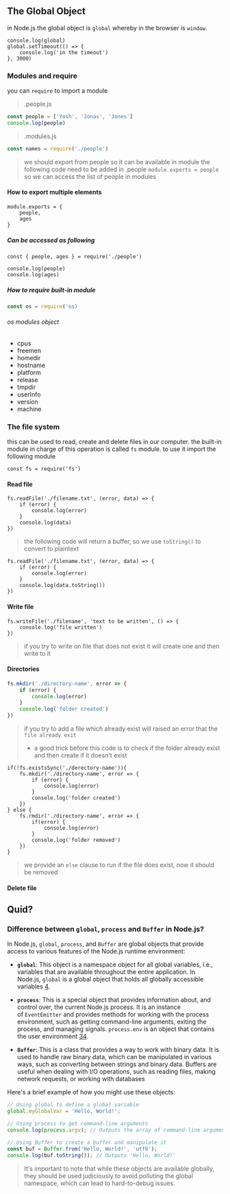 ## The Global Object
in Node.js the global object is `global` whereby in the browser is `window`.

```node
console.log(global)
global.setTimeout(() => {
	console.log('in the timeout')
}, 3000)
```

### Modules and require

you can `require` to import a module

> .people.js
```js
const people = ['Yosh', 'Jonas', 'Jones']
console.log(people)


```

> .modules.js
```js
const names = require('./people')
```

> we should export from people so it can be available in module
> the following code need to be added in .people
> `module.exports = people` so we can access the list of people in modules

#### How to export multiple elements

```node
module.exports = {
	people,
	ages
}
```

##### Can be accessed as following
```node
const { people, ages } = require('./people')

console.log(people)
console.log(ages)
```

##### How to require built-in module

```js
const os = require('os)
```

###### os modules object

- cpus
- freemen
- homedir
- hostname
- platform
- release
- tmpdir
- userInfo
- version
- machine

### The file system

this can be used to read, create and delete files in our computer. the built-in module in charge of this operation is called `fs` module.
to use it import the following module
```node
const fs = require('fs')
```
#### Read file
```node
fs.readFile('./filename.txt', (error, data) => {
	if (error) {
		console.log(error)
	}
	console.log(data)
})
```
> the following code will return a buffer, so we use `toString()` to convert to plaintext

```node
fs.readFile('./filename.txt', (error, data) => {
	if (error) {
		console.log(error)
	}
	console.log(data.toString())
})
```

#### Write file
```node
fs.writeFile('./filename', 'text to be written', () => {
	console.log('file written')
})

```
> if you try to write on file that does not exist it will create one and then write to it

#### Directories
```js
fs.mkdir('./directory-name', error => {
	if (error) {
		console.log(error)
	}
	console.log('folder created')
})
```
> if you try to add a file which already exist will raised an error that the `file already exit`
> -  a good trick before this code is to check if the folder already exist and then create if it doesn't exist

```node
if(!fs.existsSync('./derectory-name')){
	fs.mkdir('./directory-name', error => {
		if (error) {
			console.log(error)
		}
		console.log('folder created')
	})
} else {
	fs.rmdir('./directory-name', error => {
		if(error) {
			console.log(error)
		}
		console.log('folder removed')
	})
}
```
> we provide an `else` clause to run if the file does exist, now it should be removed 

#### Delete file
## Quid?

### Difference between `global`, `process` and `Buffer` in Node.js?

In Node.js, `global`, `process`, and `Buffer` are global objects that provide access to various features of the Node.js runtime environment:

- **`global`**: This object is a namespace object for all global variables, i.e., variables that are available throughout the entire application. In Node.js, `global` is a global object that holds all globally accessible variables [4](https://nodejs.org/api/globals.html).

- **`process`**: This is a special object that provides information about, and control over, the current Node.js process. It is an instance of `EventEmitter` and provides methods for working with the process environment, such as getting command-line arguments, exiting the process, and managing signals. `process.env` is an object that contains the user environment [3](https://stackoverflow.com/questions/52861964/node-js-how-does-process-env-differ-from-global)[4](https://nodejs.org/api/globals.html).

- **`Buffer`**: This is a class that provides a way to work with binary data. It is used to handle raw binary data, which can be manipulated in various ways, such as converting between strings and binary data. Buffers are useful when dealing with I/O operations, such as reading files, making network requests, or working with databases

 Here's a brief example of how you might use these objects:
```js
// Using global to define a global variable
global.myGlobalVar = 'Hello, World!';

// Using process to get command-line arguments
console.log(process.argv); // Outputs the array of command-line arguments passed to the Node.js process

// Using Buffer to create a buffer and manipulate it
const buf = Buffer.from('Hello, World!', 'utf8');
console.log(buf.toString()); // Outputs 'Hello, World!'

```
> It's important to note that while these objects are available globally, they should be used judiciously to avoid polluting the global namespace, which can lead to hard-to-debug issues.